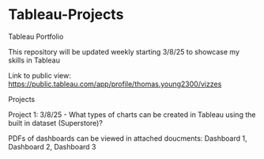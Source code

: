 # Tableau-Projects
Tableau Portfolio

This repository will be updated weekly starting 3/8/25 to showcase my skills in Tableau 

Link to public view: https://public.tableau.com/app/profile/thomas.young2300/vizzes  

Projects 

Project 1: 3/8/25 - What types of charts can be created in Tableau using the built in dataset (Superstore)? 

PDFs of dashboards can be viewed in attached doucments: Dashboard 1, Dashboard 2, Dashboard 3
